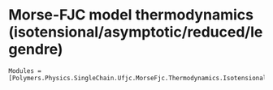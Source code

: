 # Morse-FJC model thermodynamics (isotensional/asymptotic/reduced/legendre)

```@autodocs
Modules = [Polymers.Physics.SingleChain.Ufjc.MorseFjc.Thermodynamics.Isotensional.Asymptotic.Reduced.Legendre]
```
